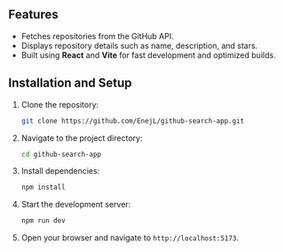 ## Features

- Fetches repositories from the GitHub API.
- Displays repository details such as name, description, and stars.
- Built using **React** and **Vite** for fast development and optimized builds.

## Installation and Setup

1. Clone the repository:
   ```bash
   git clone https://github.com/EnejL/github-search-app.git
   ```

2. Navigate to the project directory:
   ```bash
   cd github-search-app
   ```

3. Install dependencies:
   ```bash
   npm install
   ```

4. Start the development server:
   ```bash
   npm run dev
   ```

5. Open your browser and navigate to `http://localhost:5173`.
